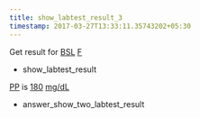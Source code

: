 ```yaml
---
title: show_labtest_result_3
timestamp: 2017-03-27T13:33:11.35743202+05:30
---
```


Get result for [BSL](labtest_name) [F](labtest_name)
* show_labtest_result

[PP](labtest_name) is [180](value) [mg/dL](unit)
* answer_show_two_labtest_result
